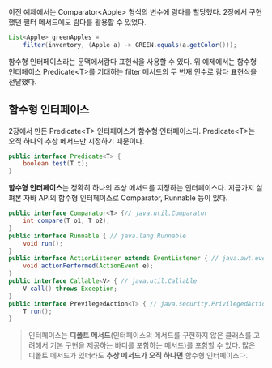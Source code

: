 이전 예제에서는 Comparator\<Apple> 형식의 변수에 람다를 할당했다. 2장에서 구현했던 필터 메서드에도 람다를 활용할 수 있었다.
```java
List<Apple> greenApples = 
    filter(inventory, (Apple a) -> GREEN.equals(a.getColor()));
```
함수형 인터페이스라는 문맥에서람다 표현식을 사용할 수 있다. 위 예제에서는 함수형 인터페이스 Predicate\<T>를 기대하는 filter 메서드의 두 번재 인수로 람다 표현식을 전달했다.

## 함수형 인터페이스
2장에서 만든 Predicate\<T> 인터페이스가 함수형 인터페이스다. Predicate\<T>는 오직 하나의 추상 메서드만 지정하기 때문이다.

```java
public interface Predicate<T> {
    boolean test(T t);
}
```
<b>함수형 인터페이스</b>는 정확히 하나의 추상 메서드를 지정하는 인터페이스다. 지금가지 살펴본 자바 API의 함수형 인터페이스로 Comparator, Runnable 등이 있다.

```java
public interface Comparator<T> {// java.util.Comparator
    int compare(T o1, T o2);
}
public interface Runnable { // java.lang.Runnable
    void run();
}
public interface ActionListener extends EventListener { // java.awt.event.ActionListener
    void actionPerformed(ActionEvent e);
}
public interface Callable<V> { // java.util.Callable
    V call() throws Exception;
}
public interface PrevilegedAction<T> { // java.security.PrivilegedAction
    T run();
}
```

> 인터페이스는 <b>디폴트 메서드</b>(인터페이스의 메서드를 구현하지 않은 클래스를 고려해서 기본 구현을 제공하는 바디를 포함하는 메서드)를 포함할 수 있다. 많은 디폴트 메서드가 있더라도 <b>추상 메서드가 오직 하나면</b> 함수형 인터페이스다.
